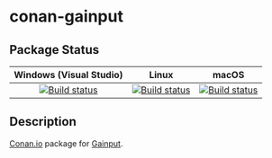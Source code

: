 # conan-gainput

## Package Status

| Windows (Visual Studio) | Linux | macOS |
|:-----------------------:|:-----:|:-----:|
|[![Build status](https://github.com/SpaceIm/conan-gainput/workflows/.github/workflows/windows.yml/badge.svg?branch=testing%2F1.0.0)](https://github.com/SpaceIm/conan-gainput/actions/workflows/windows.yml?query=branch%3Atesting%2F1.0.0)|[![Build status](https://github.com/SpaceIm/conan-gainput/workflows/.github/workflows/linux.yml/badge.svg?branch=testing%2F1.0.0)](https://github.com/SpaceIm/conan-gainput/actions/workflows/linux.yml?query=branch%3Atesting%2F1.0.0)|[![Build status](https://github.com/SpaceIm/conan-gainput/workflows/.github/workflows/macos.yml/badge.svg?branch=testing%2F1.0.0)](https://github.com/SpaceIm/conan-gainput/actions/workflows/macos.yml?query=branch%3Atesting%2F1.0.0)|

## Description

[Conan.io](https://conan.io) package for [Gainput](https://gainput.johanneskuhlmann.de).

